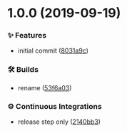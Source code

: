 # 1.0.0 (2019-09-19)


### ✨ Features

* initial commit ([8031a9c](https://github.com/wmfs/ess-contact-form/commit/8031a9c))


### 🛠 Builds

* rename ([53f6a03](https://github.com/wmfs/ess-contact-form/commit/53f6a03))


### ⚙️ Continuous Integrations

* release step only ([2140bb3](https://github.com/wmfs/ess-contact-form/commit/2140bb3))
